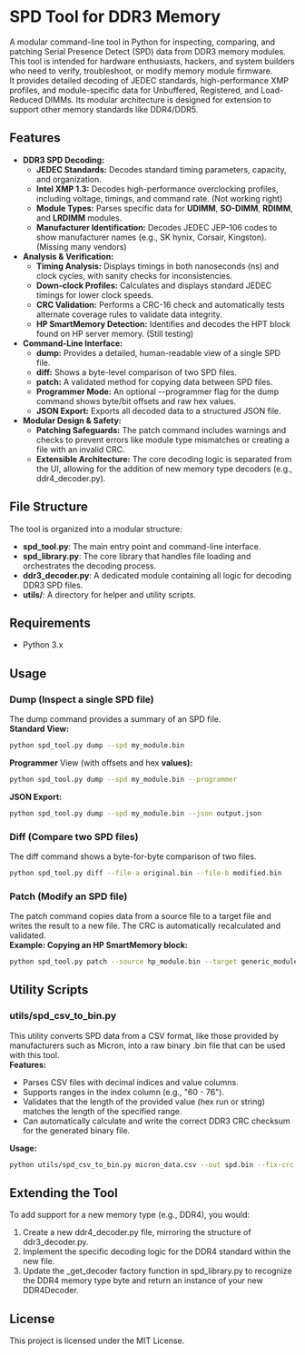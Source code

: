 # **SPD Tool for DDR3 Memory**

A modular command-line tool in Python for inspecting, comparing, and patching Serial Presence Detect (SPD) data from DDR3 memory modules. This tool is intended for hardware enthusiasts, hackers, and system builders who need to verify, troubleshoot, or modify memory module firmware.  
It provides detailed decoding of JEDEC standards, high-performance XMP profiles, and module-specific data for Unbuffered, Registered, and Load-Reduced DIMMs. Its modular architecture is designed for extension to support other memory standards like DDR4/DDR5.

## **Features**

* **DDR3 SPD Decoding:**  
  * **JEDEC Standards:** Decodes standard timing parameters, capacity, and organization.  
  * **Intel XMP 1.3:** Decodes high-performance overclocking profiles, including voltage, timings, and command rate. (Not working right)
  * **Module Types:** Parses specific data for **UDIMM**, **SO-DIMM**, **RDIMM**, and **LRDIMM** modules.  
  * **Manufacturer Identification:** Decodes JEDEC JEP-106 codes to show manufacturer names (e.g., SK hynix, Corsair, Kingston). (Missing many vendors)
* **Analysis & Verification:**  
  * **Timing Analysis:** Displays timings in both nanoseconds (ns) and clock cycles, with sanity checks for inconsistencies.  
  * **Down-clock Profiles:** Calculates and displays standard JEDEC timings for lower clock speeds.  
  * **CRC Validation:** Performs a CRC-16 check and automatically tests alternate coverage rules to validate data integrity.  
  * **HP SmartMemory Detection:** Identifies and decodes the HPT block found on HP server memory. (Still testing)
* **Command-Line Interface:**  
  * **dump:** Provides a detailed, human-readable view of a single SPD file.  
  * **diff:** Shows a byte-level comparison of two SPD files.  
  * **patch:** A validated method for copying data between SPD files.  
  * **Programmer Mode:** An optional \--programmer flag for the dump command shows byte/bit offsets and raw hex values.  
  * **JSON Export:** Exports all decoded data to a structured JSON file.  
* **Modular Design & Safety:**  
  * **Patching Safeguards:** The patch command includes warnings and checks to prevent errors like module type mismatches or creating a file with an invalid CRC.  
  * **Extensible Architecture:** The core decoding logic is separated from the UI, allowing for the addition of new memory type decoders (e.g., ddr4\_decoder.py).

## **File Structure**

The tool is organized into a modular structure:

* **spd\_tool.py**: The main entry point and command-line interface.  
* **spd\_library.py**: The core library that handles file loading and orchestrates the decoding process.  
* **ddr3\_decoder.py**: A dedicated module containing all logic for decoding DDR3 SPD files.  
* **utils/**: A directory for helper and utility scripts.

## **Requirements**

* Python 3.x

## **Usage**

### **Dump (Inspect a single SPD file)**

The dump command provides a summary of an SPD file.  
**Standard View:**  

```sh
python spd_tool.py dump --spd my_module.bin
```

**Programmer** View (with offsets and hex **values):**  

```sh
python spd_tool.py dump --spd my_module.bin --programmer
```

**JSON Export:**  

```sh
python spd_tool.py dump --spd my_module.bin --json output.json
```

### **Diff (Compare two SPD files)**

The diff command shows a byte-for-byte comparison of two files.  

```sh
python spd_tool.py diff --file-a original.bin --file-b modified.bin
```

### **Patch (Modify an SPD file)**

The patch command copies data from a source file to a target file and writes the result to a new file. The CRC is automatically recalculated and validated.  
**Example: Copying an HP SmartMemory block:**  

```sh
python spd_tool.py patch --source hp_module.bin --target generic_module.bin --out patched_module.bin --copy-hpt --force
```

## **Utility Scripts**

### **utils/spd\_csv\_to\_bin.py**

This utility converts SPD data from a CSV format, like those provided by manufacturers such as Micron, into a raw binary .bin file that can be used with this tool.  
**Features:**

* Parses CSV files with decimal indices and value columns.  
* Supports ranges in the index column (e.g., "60 \- 76").  
* Validates that the length of the provided value (hex run or string) matches the length of the specified range.  
* Can automatically calculate and write the correct DDR3 CRC checksum for the generated binary file.

**Usage:**  

```sh
python utils/spd_csv_to_bin.py micron_data.csv --out spd.bin --fix-crc
```

## **Extending the Tool**

To add support for a new memory type (e.g., DDR4), you would:

1. Create a new ddr4\_decoder.py file, mirroring the structure of ddr3\_decoder.py.  
2. Implement the specific decoding logic for the DDR4 standard within the new file.  
3. Update the \_get\_decoder factory function in spd\_library.py to recognize the DDR4 memory type byte and return an instance of your new DDR4Decoder.

## **License**

This project is licensed under the MIT License.